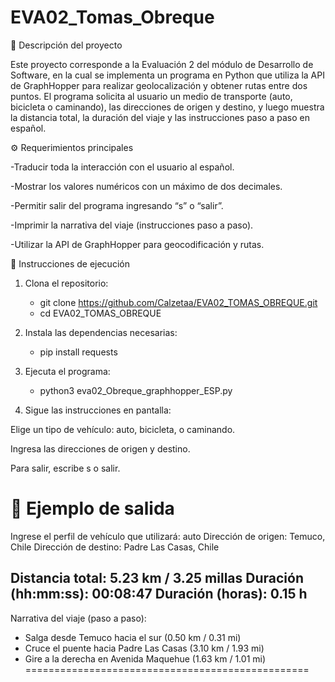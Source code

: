 # EVA02_Tomas_Obreque
🧭 Descripción del proyecto

Este proyecto corresponde a la Evaluación 2 del módulo de Desarrollo de Software, en la cual se implementa un programa en Python que utiliza la API de GraphHopper para realizar geolocalización y obtener rutas entre dos puntos.
El programa solicita al usuario un medio de transporte (auto, bicicleta o caminando), las direcciones de origen y destino, y luego muestra la distancia total, la duración del viaje y las instrucciones paso a paso en español.

⚙️ Requerimientos principales

-Traducir toda la interacción con el usuario al español.

-Mostrar los valores numéricos con un máximo de dos decimales.

-Permitir salir del programa ingresando “s” o “salir”.

-Imprimir la narrativa del viaje (instrucciones paso a paso).

-Utilizar la API de GraphHopper para geocodificación y rutas.

🐍 Instrucciones de ejecución

1. Clona el repositorio:

    - git clone https://github.com/Calzetaa/EVA02_TOMAS_OBREQUE.git
    - cd EVA02_TOMAS_OBREQUE
      
2. Instala las dependencias necesarias:
   
    - pip install requests

3. Ejecuta el programa:
   
    - python3 eva02_Obreque_graphhopper_ESP.py

4. Sigue las instrucciones en pantalla:

Elige un tipo de vehículo: auto, bicicleta, o caminando.

Ingresa las direcciones de origen y destino.

Para salir, escribe s o salir.

🧩 Ejemplo de salida
===============================================
Ingrese el perfil de vehículo que utilizará: auto
Dirección de origen: Temuco, Chile
Dirección de destino: Padre Las Casas, Chile

Distancia total: 5.23 km / 3.25 millas
Duración (hh:mm:ss): 00:08:47
Duración (horas): 0.15 h
-------------------------------------------------
Narrativa del viaje (paso a paso):
- Salga desde Temuco hacia el sur (0.50 km / 0.31 mi)
- Cruce el puente hacia Padre Las Casas (3.10 km / 1.93 mi)
- Gire a la derecha en Avenida Maquehue (1.63 km / 1.01 mi)
=================================================


